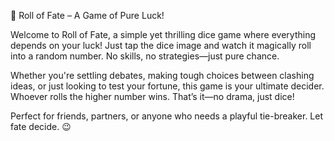 
🎲 Roll of Fate – A Game of Pure Luck!

Welcome to Roll of Fate, a simple yet thrilling dice game where everything depends on your luck! Just tap the dice image and watch it magically roll into a random number. No skills, no strategies—just pure chance.

Whether you're settling debates, making tough choices between clashing ideas, or just looking to test your fortune, this game is your ultimate decider. Whoever rolls the higher number wins. That’s it—no drama, just dice!

Perfect for friends, partners, or anyone who needs a playful tie-breaker. Let fate decide. 😉
